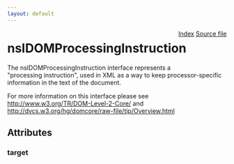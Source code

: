 ```yaml
---
layout: default
---
```

<div class='links' style='float:right'><a href="../index.html">Index</a>
<a href="http://dxr.mozilla.org/mozilla-central/source/dom/interfaces/core/nsIDOMProcessingInstruction.idl">Source file</a>
</div>

# nsIDOMProcessingInstruction #
  
The nsIDOMProcessingInstruction interface represents a   
"processing instruction", used in XML as a way to keep processor-specific   
information in the text of the document.  
  
For more information on this interface please see   
http://www.w3.org/TR/DOM-Level-2-Core/ and  
http://dvcs.w3.org/hg/domcore/raw-file/tip/Overview.html  
  

## Attributes ##

### target ###
